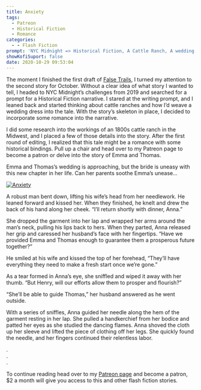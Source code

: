 ```yaml
---
title: Anxiety
tags:
  - Patreon
  - Historical Fiction
  - Romance
categories:
  - - Flash Fiction
prompt: 'NYC Midnight => Historical Fiction, A Cattle Ranch, A wedding Dress'
showKofiSuport: false
date: 2020-10-29 09:53:04
---
```


The moment I finished the first draft of [False Trails](/archives/2020/10/28/false-trails/), I turned my attention to the second story for October. Without a clear idea of what story I wanted to tell, I headed to NYC Midnight’s challenges from 2019 and searched for a prompt for a Historical Fiction narrative. I stared at the writing prompt, and I leaned back and started thinking about cattle ranches and how I’d weave a wedding dress into the tale. With the story’s skeleton in place, I decided to incorporate some romance into the narrative.<!-- more -->

I did some research into the workings of an 1800s cattle ranch in the Midwest, and I placed a few of those details into the story. After the first round of editing, I realized that this tale might be a romance with some historical bindings. Pull up a chair and head over to my Patreon page to become a patron or delve into the story of Emma and Thomas.

Emma and Thomas’s wedding is approaching, but the bride is uneasy with this new chapter in her life. Can her parents soothe Emma’s unease…

<div class="center">

[![Anxiety](/images/patreon-flash-fiction/2020/anxiety.png "Anxiety")](https://www.patreon.com/posts/43263262)

</div>

A robust man bent down, lifting his wife’s head from her needlework. He leaned forward and kissed her. When they finished, he knelt and drew the back of his hand along her cheek. “I’ll return shortly with dinner, Anna.”

She dropped the garment into her lap and wrapped her arms around the man’s neck, pulling his lips back to hers. When they parted, Anna released her grip and caressed her husband’s face with her fingertips. “Have we provided Emma and Thomas enough to guarantee them a prosperous future together?”

He smiled at his wife and kissed the top of her forehead, “They’ll have everything they need to make a fresh start once we’re gone.”

As a tear formed in Anna’s eye, she sniffled and wiped it away with her thumb. “But Henry, will our efforts allow them to prosper and flourish?”

“She’ll be able to guide Thomas,” her husband answered as he went outside.

With a series of sniffles, Anna guided her needle along the hem of the garment resting in her lap. She pulled a handkerchief from her bodice and patted her eyes as she studied the dancing flames. Anna shoved the cloth up her sleeve and lifted the piece of clothing off her legs. She quickly found the needle, and her fingers continued their relentless labor.

<div class="center story-ellipses">

.</br>
.</br>
.</br>

</div>

<div>

To continue reading head over to my [Patreon page](https://www.patreon.com/posts/43263262) and become a patron, $2 a month will give you access to this and other flash fiction stories.

</div>